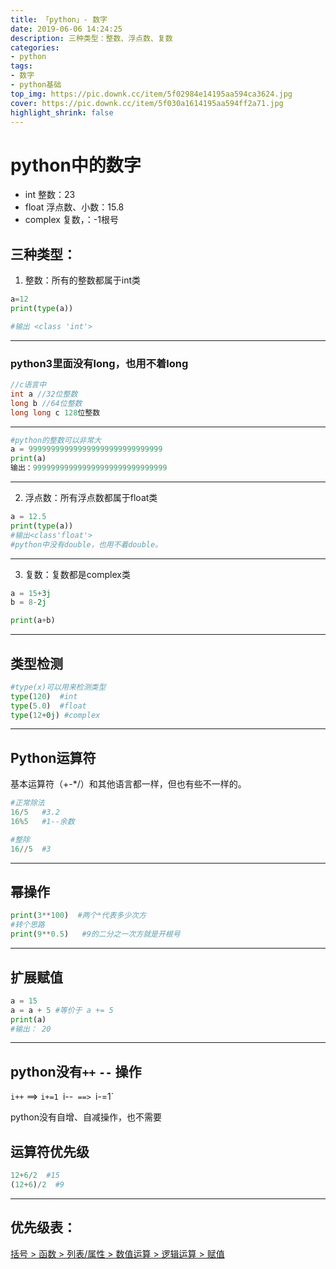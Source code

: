 ```yaml
---
title: 「python」- 数字
date: 2019-06-06 14:24:25
description: 三种类型：整数、浮点数、复数
categories: 
- python
tags:
- 数字
- python基础
top_img: https://pic.downk.cc/item/5f02984e14195aa594ca3624.jpg
cover: https://pic.downk.cc/item/5f030a1614195aa594ff2a71.jpg
highlight_shrink: false
---
```




# python中的数字

+ int 整数：23  
+ float 浮点数、小数：15.8   
+ complex 复数，：-1根号  


## 三种类型：
1. 整数：所有的整数都属于int类
```python
a=12
print(type(a))

#输出 <class 'int'>
```
---


### python3里面没有long，也用不着long

```c
//c语言中
int a //32位整数
long b //64位整数
long long c 128位整数
```
---

```python
#python的整数可以非常大
a = 999999999999999999999999999999
print(a)
输出：999999999999999999999999999999
```
---


2. 浮点数：所有浮点数都属于float类

```python
a = 12.5
print(type(a))
#输出<class'float'>
#python中没有double，也用不着double。
```
---


3. 复数：复数都是complex类
```python
a = 15+3j
b = 8-2j

print(a+b)
```
---


## 类型检测
```python
#type(x)可以用来检测类型
type(120)  #int
type(5.0)  #float
type(12+0j) #complex
```
---

## Python运算符

基本运算符（+-*/）和其他语言都一样，但也有些不一样的。

```python
#正常除法
16/5   #3.2
16%5   #1--余数

#整除
16//5  #3
```
---

## 幂操作
```python
print(3**100)  #两个*代表多少次方
#转个思路
print(9**0.5)   #9的二分之一次方就是开根号
```
---


## 扩展赋值
```python
a = 15
a = a + 5 #等价于 a += 5
print(a)
#输出： 20
```
---

## python没有`++` `--` 操作

`i++`  ==>  `i+=1
`i--`  ==>  `i-=1`

python没有自增、自减操作，也不需要


## 运算符优先级
```python
12+6/2  #15
(12+6)/2  #9
```
---

## 优先级表：
<u>括号 > 函数 > 列表/属性 > 数值运算 > 逻辑运算 > 赋值</u>


 

